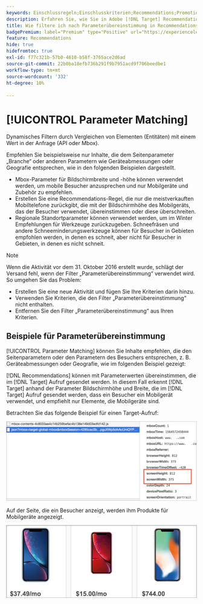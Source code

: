 ```yaml
---
keywords: Einschlussregeln;Einschlusskriterien;Recommendations;Promotion;Promotions;dynamische Filterung;dynamische Parameterübereinstimmung
description: Erfahren Sie, wie Sie in Adobe [!DNL Target] Recommendations dynamisch filtern können, indem Sie Elemente (Entitäten) mit einem Wert in der Anfrage (API oder Mbox) vergleichen.
title: Wie filtere ich nach Parameterübereinstimmung in Recommendations-Aktivitäten?
badgePremium: label="Premium" type="Positive" url="https://experienceleague.adobe.com/docs/target/using/introduction/intro.html?lang=en#premium newtab=true" tooltip="Hier finden Sie Informationen zum Lieferumfang von Target Premium."
feature: Recommendations
hide: true
hidefromtoc: true
exl-id: f77c321b-57b0-4610-b58f-3765ace2d6ad
source-git-commit: 22b0ba18efb736b291f9b7951acd9f706beedbe1
workflow-type: tm+mt
source-wordcount: '332'
ht-degree: 10%

---
```


# [!UICONTROL Parameter Matching]

Dynamisches Filtern durch Vergleichen von Elementen (Entitäten) mit einem Wert in der Anfrage (API oder Mbox).

Empfehlen Sie beispielsweise nur Inhalte, die dem Seitenparameter „Branche“ oder anderen Parametern wie Geräteabmessungen oder Geografie entsprechen, wie in den folgenden Beispielen dargestellt.

* Mbox-Parameter für Bildschirmbreite und -höhe können verwendet werden, um mobile Besucher anzusprechen und nur Mobilgeräte und Zubehör zu empfehlen.
* Erstellen Sie eine Recommendations-Regel, die nur die meistverkauften Mobiltelefone zurückgibt, die mit der Bildschirmhöhe des Mobilgeräts, das der Besucher verwendet, übereinstimmen oder diese überschreiten.
* Regionale Standortparameter können verwendet werden, um im Winter Empfehlungen für Werkzeuge zurückzugeben. Schneefräsen und andere Schneeminderungswerkzeuge können für Besucher in Gebieten empfohlen werden, in denen es schneit, aber nicht für Besucher in Gebieten, in denen es nicht schneit.

>[!NOTE]
>
>Wenn die Aktivität vor dem 31. Oktober 2016 erstellt wurde, schlägt der Versand fehl, wenn der Filter „Parameterübereinstimmung“ verwendet wird. So umgehen Sie das Problem:
>
>* Erstellen Sie eine neue Aktivität und fügen Sie Ihre Kriterien darin hinzu.
>* Verwenden Sie Kriterien, die den Filter „Parameterübereinstimmung“ nicht enthalten.
>* Entfernen Sie den Filter „Parameterübereinstimmung“ aus Ihren Kriterien.

## Beispiele für Parameterübereinstimmung

[!UICONTROL Parameter Matching] können Sie Inhalte empfehlen, die den Seitenparametern oder den Parametern des Besuchers entsprechen, z. B. Geräteabmessungen oder Geografie, wie im folgenden Beispiel gezeigt:

[!DNL Recommendations] können mit Parameterwerten übereinstimmen, die im [!DNL Target] Aufruf gesendet werden. In diesem Fall erkennt [!DNL Target] anhand der Parameter Bildschirmhöhe und Breite, die im [!DNL Target] Aufruf gesendet werden, dass ein Besucher ein Mobilgerät verwendet, und empfiehlt nur Elemente, die Mobilgeräte sind.

Betrachten Sie das folgende Beispiel für einen Target-Aufruf:

![Target-Aufruf](/help/main/c-recommendations/c-algorithms/assets/example-target-call-2.png)

Auf der Seite, die ein Besucher anzeigt, werden ihm Produkte für Mobilgeräte angezeigt.

![Produkte für Mobilgeräte](/help/main/c-recommendations/c-algorithms/assets/phones.png)
